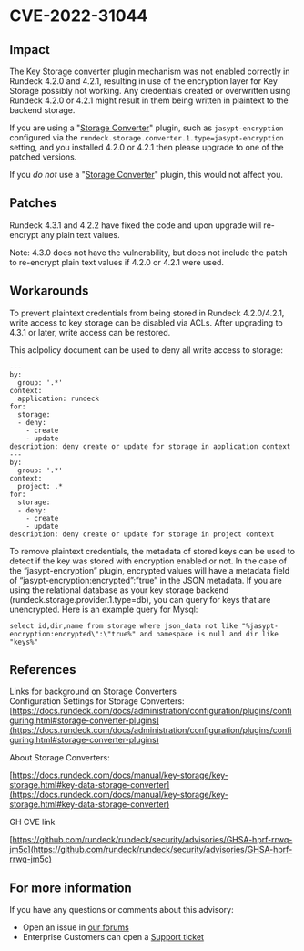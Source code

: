 # CVE-2022-31044

## Impact

The Key Storage converter plugin mechanism was not enabled correctly in Rundeck 4.2.0 and 4.2.1, resulting in use of the encryption layer for Key Storage possibly not working. Any credentials created or overwritten using Rundeck 4.2.0 or 4.2.1 might result in them being written in plaintext to the backend storage.

If you are using a "[Storage Converter](https://docs.rundeck.com/docs/manual/key-storage/key-storage.html#key-data-storage-converter)" plugin, such as `jasypt-encryption` configured via the `rundeck.storage.converter.1.type=jasypt-encryption` setting, and you installed 4.2.0 or 4.2.1 then please upgrade to one of the patched versions.

If you *do not* use a "[Storage Converter](https://docs.rundeck.com/docs/manual/key-storage/key-storage.html#key-data-storage-converter)" plugin, this would not affect you.

## Patches

Rundeck 4.3.1 and 4.2.2 have fixed the code and upon upgrade will re-encrypt any plain text values.

Note: 4.3.0 does not have the vulnerability, but does not include the patch to re-encrypt plain text values if 4.2.0 or 4.2.1 were used.

## Workarounds

To prevent plaintext credentials from being stored in Rundeck 4.2.0/4.2.1, write access to key storage can be disabled via ACLs. After upgrading to 4.3.1 or later, write access can be restored.

This aclpolicy document can be used to deny all write access to storage:


```
---
by:
  group: '.*'
context:
  application: rundeck
for:
  storage:
  - deny:
    - create
    - update
description: deny create or update for storage in application context
---
by:
  group: '.*'
context:
  project: .*
for:
  storage:
  - deny:
    - create
    - update
description: deny create or update for storage in project context
```

To remove plaintext credentials, the metadata of stored keys can be used to detect if the key was stored with encryption enabled or not.  In the case of the “jasypt-encryption” plugin, encrypted values will have a metadata field of “jasypt-encryption:encrypted”:”true” in the JSON metadata.  If you are using the relational database as your key storage backend (rundeck.storage.provider.1.type=db), you can query for keys that are unencrypted. Here is an example query for Mysql:


```
select id,dir,name from storage where json_data not like "%jasypt-encryption:encrypted\":\"true%" and namespace is null and dir like "keys%"
```

## References

Links for background on Storage Converters \
Configuration Settings for Storage Converters: [https://docs.rundeck.com/docs/administration/configuration/plugins/configuring.html#storage-converter-plugins](https://docs.rundeck.com/docs/administration/configuration/plugins/configuring.html#storage-converter-plugins)

About Storage Converters:

[https://docs.rundeck.com/docs/manual/key-storage/key-storage.html#key-data-storage-converter](https://docs.rundeck.com/docs/manual/key-storage/key-storage.html#key-data-storage-converter)

GH CVE link

[https://github.com/rundeck/rundeck/security/advisories/GHSA-hprf-rrwq-jm5c](https://github.com/rundeck/rundeck/security/advisories/GHSA-hprf-rrwq-jm5c)

## For more information

If you have any questions or comments about this advisory:

* Open an issue in [our forums](https://community.pagerduty.com/forum/c/process-automation)
* Enterprise Customers can open a [Support ticket](https://support.rundeck.com)
